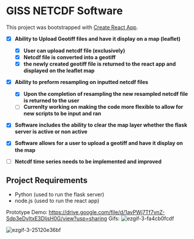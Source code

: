 # GISS NETCDF Software

This project was bootstrapped with [Create React App](https://github.com/facebook/create-react-app).

- [x] **Ability to Upload Geotiff files and have it display on a map (leaflet)**
  - [x] **User can upload netcdf file (exclusively)**
  - [x] **Netcdf file is converted into a geotiff**
  - [x] **the newly created geotiff file is returned to the react app and displayed on the leaflet map**
- [x] **Ability to preform resampling on inputted netcdf files**
  - [x] **Upon the completion of resampling the new resampled netcdf file is returned to the user**
  - [ ] **Currenlty working on making the code more flexible to allow for new scripts to be input and ran**
- [x] **Software includes the ability to clear the map layer whether the flask server is active or non active**
- [x] **Software allows for a user to upload a geotiff and have it display on the map**
- [ ] **Netcdf time series needs to be implemented and improved**


## Project Requirements 
  - Python (used to run the flask server)
  - node.js (used to run the react app)


Prototype Demo: https://drive.google.com/file/d/1avPWj7Tf7vnZ-Sdp3eDvItxE3DljsH0G/view?usp=sharing
Gifs:
![ezgif-3-fa4cb0fcdf](https://github.com/user-attachments/assets/a15ac458-c283-4a07-922e-3c09f0dd4b77)

![ezgif-3-25120e36bf](https://github.com/user-attachments/assets/d4d48fa0-b7f4-44c5-9d05-77f5f9d60464)

